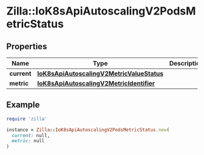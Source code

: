# Zilla::IoK8sApiAutoscalingV2PodsMetricStatus

## Properties

| Name | Type | Description | Notes |
| ---- | ---- | ----------- | ----- |
| **current** | [**IoK8sApiAutoscalingV2MetricValueStatus**](IoK8sApiAutoscalingV2MetricValueStatus.md) |  |  |
| **metric** | [**IoK8sApiAutoscalingV2MetricIdentifier**](IoK8sApiAutoscalingV2MetricIdentifier.md) |  |  |

## Example

```ruby
require 'zilla'

instance = Zilla::IoK8sApiAutoscalingV2PodsMetricStatus.new(
  current: null,
  metric: null
)
```

